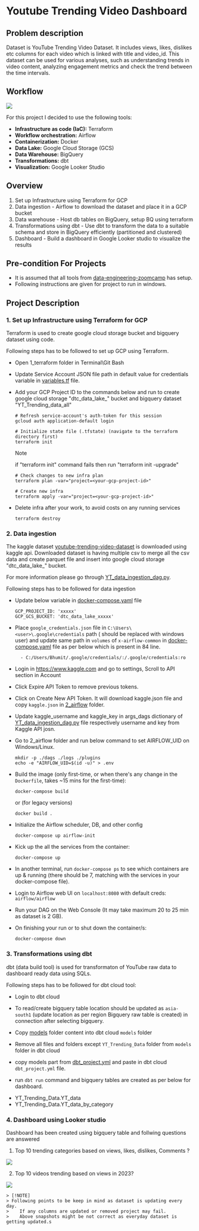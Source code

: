 # Youtube Trending Video Dashboard
## Problem description
Dataset is YouTube Trending Video Dataset. It includes views, likes, dislikes etc columns for each video which is linked with title and video_id.
This dataset can be used for various analyses, such as understanding trends in video content, analyzing engagement metrics and check the trend between the time intervals.

## Workflow
![](images/Flow_Diagram.jpg)

For this project I decided to use the following tools:
- **Infrastructure as code (IaC):** Terraform
- **Workflow orchestration:** Airflow
- **Containerization:** Docker
- **Data Lake:** Google Cloud Storage (GCS)
- **Data Warehouse:** BigQuery
- **Transformations:** dbt 
- **Visualization:** Google Looker Studio

## Overview
1. Set up Infrastructure using Terraform for GCP
2. Data ingestion - Airflow to download the dataset and place it in a GCP bucket
3. Data warehouse - Host db tables on BigQuery, setup BQ using terraform
4. Transformations using dbt - Use dbt to transform the data to a suitable schema and store in BigQuery efficiently (partitioned and clustered)
5. Dashboard - Build a dashboard in Google Looker studio to visualize the results

## Pre-condition For Projects
- It is assumed that all tools from [data-engineering-zoomcamp](https://github.com/DataTalksClub/data-engineering-zoomcamp) has setup.
- Following instructions are given for project to run in windows.

## Project Description
### 1. Set up Infrastructure using Terraform for GCP
Terraform is used to create google cloud storage bucket and bigquery dataset using code.

Following steps has to be followed to set up GCP using Terraform.

* Open 1_terraform folder in Terminal\Git Bash
* Update Service Account JSON file path in default value for credentials variable in [variables.tf](1_terraform/variables.tf) file.
* Add your GCP Project ID to the commands below and run to create google cloud storage "dtc_data_lake_<Your Project ID>" bucket and bigquery dataset "YT_Trending_data_all"

    ```shell
    # Refresh service-account's auth-token for this session
    gcloud auth application-default login

    # Initialize state file (.tfstate) (navigate to the terraform directory first)
    terraform init
    ```

    > [!NOTE]
    > if "terraform init" command fails then run "terraform init -upgrade"

    ```shell
    # Check changes to new infra plan
    terraform plan -var="project=<your-gcp-project-id>"

    # Create new infra
    terraform apply -var="project=<your-gcp-project-id>"
    ```

* Delete infra after your work, to avoid costs on any running services

    ```shell
    terraform destroy
    ```

### 2. Data ingestion

The kaggle dataset [youtube-trending-video-dataset](https://www.kaggle.com/datasets/rsrishav/youtube-trending-video-dataset) is downloaded using kaggle api. Downloaded dataset is having multiple csv to merge all the csv data and create parquet file and insert into google cloud storage "dtc_data_lake_<Your Project ID>" bucket.

For more information please go through [YT_data_ingestion_dag.py](2_airflow\dags\YT_data_ingestion_dag.py).

Following steps has to be followed for data ingestion

* Update below variable in [docker-compose.yaml](2_airflow) file

    ```shell
    GCP_PROJECT_ID: 'xxxxx'
    GCP_GCS_BUCKET: 'dtc_data_lake_xxxxx'
    ```

* Place `google_credentials.json` file in `C:\Users\<user>\.google\credentials` path (<user> should be replaced with windows user) and update same path in `volumes` of `x-airflow-common` in [docker-compose.yaml](2_airflow) file as per below which is present in 84 line.

    ```shell
      - C:/Users/Bhumit/.google/credentials/:/.google/credentials:ro
    ```

* Login in https://www.kaggle.com and go to settings, Scroll to API section in Account

* Click Expire API Token to remove previous tokens. 

* Click on Create New API Token. It will download kaggle.json file and copy `kaggle.json` in [2_airflow](2_airflow) folder.

* Update kaggle_username and kaggle_key in args_dags dictionary of [YT_data_ingestion_dag.py](2_airflow\dags\YT_data_ingestion_dag.py) file respectively username and key from Kaggle API josn.

* Go to 2_airflow folder and run below command to set AIRFLOW_UID on Windows/Linux.

    ```shell
    mkdir -p ./dags ./logs ./plugins
    echo -e "AIRFLOW_UID=$(id -u)" > .env
    ```

* Build the image (only first-time, or when there's any change in the `Dockerfile`, takes ~15 mins for the first-time):
    ```shell
    docker-compose build
    ```
   
    or (for legacy versions)
   
    ```shell
    docker build .
    ```

* Initialize the Airflow scheduler, DB, and other config
    ```shell
    docker-compose up airflow-init
    ```

* Kick up the all the services from the container:
    ```shell
    docker-compose up
    ```

* In another terminal, run `docker-compose ps` to see which containers are up & running (there should be 7, matching with the services in your docker-compose file).

* Login to Airflow web UI on `localhost:8080` with default creds: `airflow/airflow`

* Run your DAG on the Web Console (It may take maximum 20 to 25 min as dataset is 2 GB).

* On finishing your run or to shut down the container/s:
    ```shell
    docker-compose down
    ```
### 3. Transformations using dbt

dbt (data build tool) is used for transformaton of YouTube raw data to dashboard ready data using SQLs.

Following steps has to be followed for dbt cloud tool:

* Login to dbt cloud

* To read/create bigquery table location should be updated as `asia-south1` (update location as per region Bigquery raw table is created) in connection after selecting bigquery.

* Copy [models](3_YT_dbt_models\models) folder content into dbt cloud `models` folder

* Remove all files and folders except `YT_Trending_Data` folder from `models` folder in dbt cloud

* copy models part from [dbt_project.yml](3_YT_dbt_models\dbt_project.yml) and paste in dbt cloud `dbt_project.yml` file.

* run `dbt run` command and bigquery tables are created as per below for dashboard.

- YT_Trending_Data.YT_data
- YT_Trending_Data.YT_data_by_category

### 4. Dashboard using Looker studio

Dashboard has been created using bigquery table and follwing questions are answered

1. Top 10 trending categories based on views, likes, dislikes, Comments ?

![](images\Trending_Categories.png)

2. Top 10 videos trending based on views in 2023?

![](images\Trending_Videos_Views.png)

    > [!NOTE]
    > Following points to be keep in mind as dataset is updating every day.
    >    If any columns are updated or removed project may fail.
    >    Above snapshots might be not correct as everyday dataset is getting updated.s
